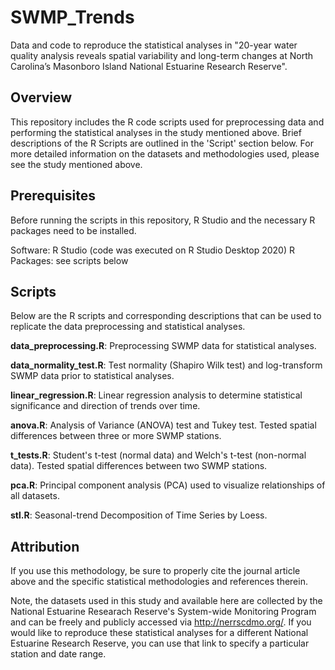 # SWMP_Trends
Data and code to reproduce the statistical analyses in "20-year water quality analysis reveals spatial variability and long-term changes at North Carolina’s Masonboro Island National Estuarine Research Reserve". 


## Overview
This repository includes the R code scripts used for preprocessing data and performing the statistical analyses in the study mentioned above. Brief descriptions of the R Scripts are outlined in the 'Script' section below. For more detailed information on the datasets and methodologies used, please see the study mentioned above.  


## Prerequisites
Before running the scripts in this repository, R Studio and the necessary R packages need to be installed. 

Software: R Studio (code was executed on R Studio Desktop 2020)
R Packages: see scripts below


## Scripts
Below are the R scripts and corresponding descriptions that can be used to replicate the data preprocessing and statistical analyses. 

**data_preprocessing.R**: Preprocessing SWMP data for statistical analyses. 

**data_normality_test.R**: Test normality (Shapiro Wilk test) and log-transform SWMP data prior to statistical analyses. 

**linear_regression.R**: Linear regression analysis to determine statistical significance and direction of trends over time. 

**anova.R**: Analysis of Variance (ANOVA) test and Tukey test. Tested spatial differences between three or more SWMP stations. 

**t_tests.R**: Student's t-test (normal data) and Welch's t-test (non-normal data). Tested spatial differences between two SWMP stations. 

**pca.R**: Principal component analysis (PCA) used to visualize relationships of all datasets.

**stl.R**: Seasonal-trend Decomposition of Time Series by Loess. 



## Attribution
If you use this methodology, be sure to properly cite the journal article above and the specific statistical methodologies and references therein. 

Note, the datasets used in this study and available here are collected by the National Estuarine Researach Reserve's System-wide Monitoring Program and can be freely and publicly accessed via http://nerrscdmo.org/. If you would like to reproduce these statistical analyses for a different National Estuarine Research Reserve, you can use that link to specify a particular station and date range. 
